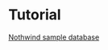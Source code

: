 # Tutorial





[Nothwind sample database](https://docs.yugabyte.com/preview/sample-data/northwind/#explore-the-northwind-database)